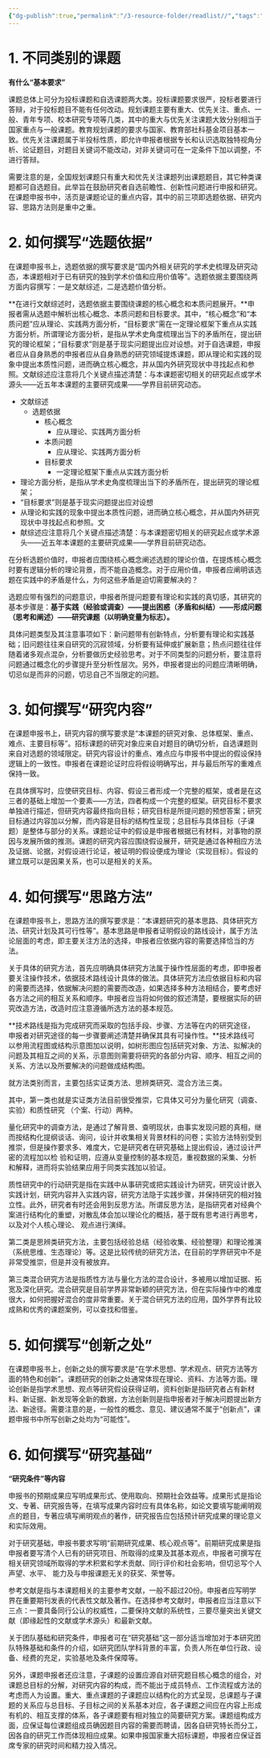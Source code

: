 ```yaml
---
{"dg-publish":true,"permalink":"/3-resource-folder/readlist//","tags":"gardenEntry"}
---
```



# 1. **不同类别的课题**

**有什么“基本要求”**

课题总体上可分为投标课题和自选课题两大类。投标课题要求很严，投标者要进行答辩，对于投标题目不能有任何改动。规划课题主要有重大、优先关注、重点、一般、青年专项、校本研究专项等几类，其中的重大与优先关注课题大致分别相当于国家重点与一般课题。教育规划课题的要求与国家、教育部社科基金项目基本一致。优先关注课题属于半投标性质，即允许申报者根据专长和认识选取独特视角分析、论证题目，对题目关键词不能改动，对非关键词可在一定条件下加以调整，不进行答辩。

需要注意的是，全国规划课题只有重大和优先关注课题列出课题题目，其它种类课题都可自选题目。此举旨在鼓励研究者自选前瞻性、创新性问题进行申报和研究。在课题申报书中，活页是课题论证的重点内容，其中的前三项即选题依据、研究内容、思路方法则是重中之重。

# 2. **如何撰写“选题依据”**

在课题申报书上，选题依据的撰写要求是“国内外相关研究的学术史梳理及研究动态，本课题相对于已有研究的独到学术价值和应用价值等”。选题依据主要围绕两方面内容撰写：一是文献综述，二是选题价值分析。 

**在进行文献综述时，选题依据主要围绕课题的核心概念和本质问题展开。**申报者需从选题中解析出核心概念、本质问题和目标要求。其中，“核心概念”和“本质问题”应从理论、实践两方面分析，“目标要求”需在一定理论框架下重点从实践方面分析。所谓理论方面分析，是指从学术史角度梳理出当下的矛盾所在，提出研究的理论框架；“目标要求”则是基于现实问题提出应对设想。对于自选课题，申报者应从自身熟悉的申报者应从自身熟悉的研究领域提炼课题，即从理论和实践的现象中提出本质性问题，进而确立核心概念，并从国内外研究现状中寻找起点和参照。文献综述应注意将几个关键点描述清楚：与本课题密切相关的研究起点或学术源头——近五年本课题的主要研究成果——学界目前研究动态。 

- 文献综述
	- 选题依据
		- 核心概念
			- 应从理论、实践两方面分析
		- 本质问题
			- 应从理论、实践两方面分析
		- 目标要求
			- 一定理论框架下重点从实践方面分析
- 理论方面分析，是指从学术史角度梳理出当下的矛盾所在，提出研究的理论框架；
- “目标要求”则是基于现实问题提出应对设想
- 从理论和实践的现象中提出本质性问题，进而确立核心概念，并从国内外研究现状中寻找起点和参照。文
- 献综述应注意将几个关键点描述清楚：与本课题密切相关的研究起点或学术源头——近五年本课题的主要研究成果——学界目前研究动态。 

在分析选题价值时，申报者应围绕核心概念阐述选题的理论价值，在提炼核心概念时要有逻辑分析的理论背景，而不能自造概念。对于应用价值，申报者应阐明该选题在实践中的矛盾是什么，为何这些矛盾是迫切需要解决的？

选题应带有强烈的问题意识，申报者所提问题要有理论和实践的真切感，其研究的基本步骤是：**基于实践（经验或调查）——提出困惑（矛盾和纠结）——形成问题（思考和阐述）——研究课题（以明确变量为标志）。**

具体问题类型及其注意事项如下：新问题带有创新特点，分析要有理论和实践基础；旧问题往往来自研究的沉寂领域，分析要有延伸或扩展新意；热点问题往往伴随着诸多观点混杂，分析要做历史经验思考。对于不同类型的问题分析，要注意将问题通过概念化的步骤提升至分析性层次。另外，申报者提出的问题应清晰明确，切忌似是而非的问题，切忌自己不当限定的问题。
# 3. **如何撰写“研究内容”**

在课题申报书上，研究内容的撰写要求是“本课题的研究对象、总体框架、重点、难点、主要目标等”。招标课题的研究对象应来自对题目的确切分析，自选课题则来自对选题的领域限定。研究内容设计的重点、难点应与申报书中提出的假设保持逻辑上的一致性。申报者在课题论证时应将假设明确写出，并与最后所写的重难点保持一致。

在具体撰写时，应使研究目标、内容、假设三者形成一个完整的框架，或者是在这三者的基础上增加一个要素——方法，四者构成一个完整的框架。研究目标不要求单独进行描述，但研究内容最终指向目标；研究目标是所提问题的预想答案；研究目标通过内容加以分解，而内容是目标的结构性呈现；总目标与具体目标（子课题）是整体与部分的关系。课题论证中的假设是申报者根据已有材料，对事物的原因与发展所做的推测。课题的研究内容应围绕假设展开，研究是通过各种相应方法及证据、论据，对假设进行论证，被证明的假设便成为理论（实现目标）。假设的建立既可以是因果关系，也可以是相关的关系。
# 4.  如何撰写“思路方法”
在课题申报书上，思路方法的撰写要求是：“本课题研究的基本思路、具体研究方法、研究计划及其可行性等”。基本思路是申报者证明假设的路线设计，属于方法论层面的考虑，即主要关注方法的选择，申报者应依据内容的需要选择恰当的方法。

关于具体的研究方法，首先应明确具体研究方法属于操作性层面的考虑，即申报者要关注操作技术，依据技术路线设计具体的做法。具体研究方法应依据目标和内容的需要而选择，依据解决问题的需要而改造，如果选择多种方法相结合，要考虑好各方法之间的相互关系和顺序。申报者应当将如何做的叙述清楚，要根据实际的研究改造方法，改造时应注意遵循所选方法的基本规范。

**技术路线是指为完成研究而采取的包括手段、步骤、方法等在内的研究途径，申报者对研究途径的每一步骤要阐述清楚并确保其具有可操作性。**技术路线可以参用流程图或结构示意图加以说明，如树形图应包括研究对象、方法、拟解决的问题及其相互之间的关系，示意图则需要将研究的各部分内容、顺序、相互之间的关系、方法以及所要解决的问题做成结构图。

就方法类别而言，主要包括实证类方法、思辨类研究、混合方法三类。

其中，第一类也就是实证类方法目前很受推崇，它具体又可分为量化研究（调查、实验）和质性研究 （个案、行动）两种。

量化研究中的调查方法，是通过了解背景、查明现状，由事实发现问题的真相，继而按结构化提纲谈话、询问，设计并收集相关背景材料的问卷；实验方法特别受到推崇，但是操作要求多、难度大，它是研究者在研究基础上提出假设，通过设计严密的流程加以检 验和证明，应遵从变量控制的基本规范，重视数据的采集、分析和解释，进而将实验结果应用于同类实践加以验证。

质性研究中的行动研究是指在实践中从事研究或把实践设计为研究，研究设计嵌入实践计划，研究内容并入实践内容，研究方法隐于实践步骤，并保持研究的相对独立性。此外，研究者有时还会用到反思方法。所谓反思方法，是指研究者对经典个案进行结构化的重塑，对散乱体会加以理论化的概括，基于既有思考进行再思考，以及对个人核心理论、 观点进行演绎。

第二类是思辨类研究方法，主要包括经验总结（经验收集、经验整理）和理论推演 （系统思维、生态理论）等。这是比较传统的研究方法，在目前的学界研究中不是非常受推崇，但是并没有被放弃。

第三类混合研究方法是指质性方法与量化方法的混合设计，多被用以增加证据、拓宽及深化研究。混合研究是目前学界非常新颖的研究方法，但在实际操作中的难度很大，如何把握好混合的度非常重要。关于混合研究方法的应用，国外学界有比较成熟和优秀的课题案例，可以查找和借鉴。
# 5. 如何撰写“创新之处”
在课题申报书上，创新之处的撰写要求是“在学术思想、学术观点、研究方法等方面的特色和创新”。课题研究的创新之处通常体现在理论、资料、方法等方面。理论创新是指学术思想、观点等研究假设获得证明，资料创新是指研究者占有新材料、新证据、新发现等全新的数据，方法创新则是指申报者对于解决问题提出新方法、新途径。需要注意的是，一般性的概念、意见、建议通常不属于“创新点”，课题申报书中所写创新之处均为“可能性”。
# 6.  如何撰写“研究基础”

**“研究条件”等内容**

申报书的预期成果应写明成果形式、使用取向、预期社会效益等。成果形式是指论文、专著、研究报告等，在填写成果内容时应有具体名称，如论文要填写能阐明观点的题目，专著应填写阐明观点的著作，研究报告应包括预计研究成果的理论意义和实际效用。

对于研究基础，申报书要求写明“前期研究成果、核心观点等”。前期研究成果是指申报者要写清个人已有的研究项目、所取得的成果及其基本观点，申报者可撰写在相关研究领域所取得的学术积累和学术贡献、同行评价和社会影响，但切忌写个人声望、水平、 能力及与申报课题无关的获奖、荣誉等。  

参考文献是指与本课题相关的主要参考文献，一般不超过20份。申报者应写明学界在重要期刊发表的代表性文献及著作。在选择参考文献时，申报者应当注意以下三点：一要具备同行公认的权威性，二要保持文献的系统性，三要尽量突出关键文献（即缘起性的文献或学术源头）和最新文献。

关于团队基础和研究条件，申报者可在“研究基础”这一部分适当增加对于本研究团队特殊基础和条件的介绍，如研究团队学科背景的丰富，负责人所在单位行政、设备、经费的充足，实验基地及条件保障等。  

另外，课题申报者还应注意，子课题的设置应源自对研究题目核心概念的组合，对课题总目标的分解，对研究内容的构成，而不能出于成员特点、工作流程或方法的考虑而人为设置。重大、重点课题的子课题应以结构化的方式呈现，总课题与子课题的关系应与总目标、子目标之间的关系基本对应，各子课题之间应在内容上形成有机的、相互支撑的体系，各子课题要有相对独立的简要研究方案。课题组构成方面，应保证每位课题组成员确因题目内容的需要而聘请，因各自研究特长而分工，因各自的研究工作而体现相应成果。如果申报国家重大招标课题，申报者应保证首席专家的研究时间和精力投入情况。